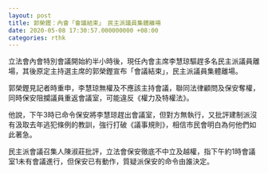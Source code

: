 ```yaml
---
layout: post
title: 郭榮鏗：內會「會議結束」　民主派議員集體離場
date: 2020-05-08 17:30:57.000000000 +08:00
categories: rthk
---
```


立法會內會特別會議開始約半小時後，現任內會主席李慧琼驅趕多名民主派議員離場，其後原定主持選主席的郭榮鏗宣布「會議結束」，民主派議員集體離場。

郭榮鏗見記者時重申，李慧琼無權及不應該主持會議，聯同法律顧問及保安奪權，同時保安阻攔議員重返會議室，可能違反《權力及特權法》。

他說，下午3時已命令保安將李慧琼趕出會議室，但對方無執行，又批評建制派沒有汲取去年逃犯條例的教訓，強行打破《議事規則》，相信市民會明白為何他們如此著急。

民主派會議召集人陳淑莊批評，立法會保安徹底不中立及越權，指下午約1時會議室1未有會議進行，但保安已有動作，質疑派保安的命令由誰決定。
